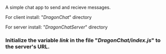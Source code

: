 A simple chat app to send and recieve messages.

For client install:
"*DragonChat*" directory

For server install:
"*DragonChatServer*" directory

### Initialize the variable *link* in the file "*DragonChat/index.js*" to the server's URL.
